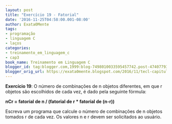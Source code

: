 ```yaml
---
layout: post
title: "Exercício 19 - Fatorial"
date: '2016-11-25T04:58:00.001-08:00'
author: Exata0Mente
tags:
- programação
- linguagem C
- laços
categories:
- treinamento_em_linguagem_c
- cap3  
book_name: Treinamento em Linguagem C
blogger_id: tag:blogger.com,1999:blog-7498010033595457742.post-4740779345754763095
blogger_orig_url: https://exata0mente.blogspot.com/2016/11/tecl-capitulo-3-exercicio-19-fatorial.html
---
```


**Exercício 19**: O número de combinações de n objetos diferentes, em que r objetos são escolhidos de cada vez, é dado pela seguinte fórmula:

**nCr = fatorial de n / (fatorial de r \* fatorial de (n-r))**

Escreva um programa que calcule o número de combinações de n objetos tomados r de cada vez. Os valores n e r devem ser solicitados ao usuário.
